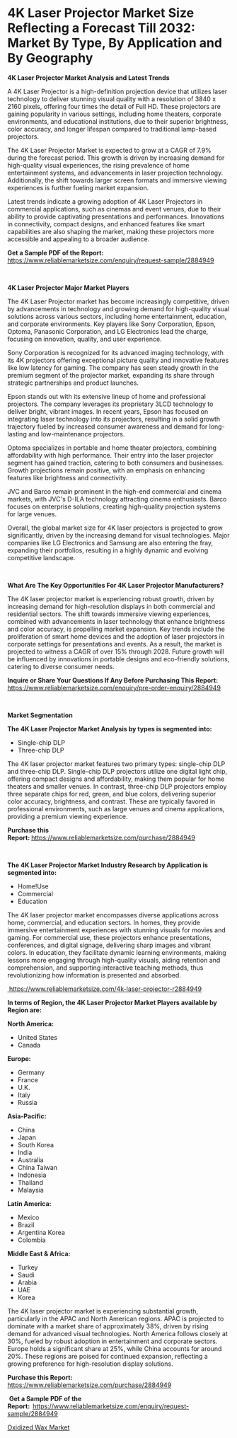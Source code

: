 <p><h1>4K Laser Projector Market Size Reflecting a Forecast Till 2032: Market By Type, By Application and By Geography</h1></p><p><strong>4K Laser Projector Market Analysis and Latest Trends</strong></p>
<p><p>A 4K Laser Projector is a high-definition projection device that utilizes laser technology to deliver stunning visual quality with a resolution of 3840 x 2160 pixels, offering four times the detail of Full HD. These projectors are gaining popularity in various settings, including home theaters, corporate environments, and educational institutions, due to their superior brightness, color accuracy, and longer lifespan compared to traditional lamp-based projectors.</p><p>The 4K Laser Projector Market is expected to grow at a CAGR of 7.9% during the forecast period. This growth is driven by increasing demand for high-quality visual experiences, the rising prevalence of home entertainment systems, and advancements in laser projection technology. Additionally, the shift towards larger screen formats and immersive viewing experiences is further fueling market expansion. </p><p>Latest trends indicate a growing adoption of 4K Laser Projectors in commercial applications, such as cinemas and event venues, due to their ability to provide captivating presentations and performances. Innovations in connectivity, compact designs, and enhanced features like smart capabilities are also shaping the market, making these projectors more accessible and appealing to a broader audience.</p></p>
<p><strong>Get a Sample PDF of the Report:&nbsp;</strong> <a href="https://www.reliablemarketsize.com/enquiry/request-sample/2884949?utm_campaign=2749&utm_medium=2&utm_source=Github&utm_content=ia&utm_term=13032025&utm_id=4k-laser-projector">https://www.reliablemarketsize.com/enquiry/request-sample/2884949</a></p>
<p>&nbsp;</p>
<p><strong>4K Laser Projector Major Market Players</strong></p>
<p><p>The 4K Laser Projector market has become increasingly competitive, driven by advancements in technology and growing demand for high-quality visual solutions across various sectors, including home entertainment, education, and corporate environments. Key players like Sony Corporation, Epson, Optoma, Panasonic Corporation, and LG Electronics lead the charge, focusing on innovation, quality, and user experience.</p><p>Sony Corporation is recognized for its advanced imaging technology, with its 4K projectors offering exceptional picture quality and innovative features like low latency for gaming. The company has seen steady growth in the premium segment of the projector market, expanding its share through strategic partnerships and product launches.</p><p>Epson stands out with its extensive lineup of home and professional projectors. The company leverages its proprietary 3LCD technology to deliver bright, vibrant images. In recent years, Epson has focused on integrating laser technology into its projectors, resulting in a solid growth trajectory fueled by increased consumer awareness and demand for long-lasting and low-maintenance projectors.</p><p>Optoma specializes in portable and home theater projectors, combining affordability with high performance. Their entry into the laser projector segment has gained traction, catering to both consumers and businesses. Growth projections remain positive, with an emphasis on enhancing features like brightness and connectivity.</p><p>JVC and Barco remain prominent in the high-end commercial and cinema markets, with JVC's D-ILA technology attracting cinema enthusiasts. Barco focuses on enterprise solutions, creating high-quality projection systems for large venues.</p><p>Overall, the global market size for 4K laser projectors is projected to grow significantly, driven by the increasing demand for visual technologies. Major companies like LG Electronics and Samsung are also entering the fray, expanding their portfolios, resulting in a highly dynamic and evolving competitive landscape.</p></p>
<p>&nbsp;</p>
<p><strong>What Are The Key Opportunities For 4K Laser Projector Manufacturers?</strong></p>
<p><p>The 4K laser projector market is experiencing robust growth, driven by increasing demand for high-resolution displays in both commercial and residential sectors. The shift towards immersive viewing experiences, combined with advancements in laser technology that enhance brightness and color accuracy, is propelling market expansion. Key trends include the proliferation of smart home devices and the adoption of laser projectors in corporate settings for presentations and events. As a result, the market is projected to witness a CAGR of over 15% through 2028. Future growth will be influenced by innovations in portable designs and eco-friendly solutions, catering to diverse consumer needs.</p></p>
<p><strong>Inquire or Share Your Questions If Any Before Purchasing This Report:</strong> <a href="https://www.reliablemarketsize.com/enquiry/pre-order-enquiry/2884949?utm_campaign=2749&utm_medium=2&utm_source=Github&utm_content=ia&utm_term=13032025&utm_id=4k-laser-projector">https://www.reliablemarketsize.com/enquiry/pre-order-enquiry/2884949</a></p>
<p>&nbsp;</p>
<p><strong>Market Segmentation</strong></p>
<p><strong>The 4K Laser Projector Market Analysis by types is segmented into:</strong></p>
<p><ul><li>Single-chip DLP</li><li>Three-chip DLP</li></ul></p>
<p><p>The 4K laser projector market features two primary types: single-chip DLP and three-chip DLP. Single-chip DLP projectors utilize one digital light chip, offering compact designs and affordability, making them popular for home theaters and smaller venues. In contrast, three-chip DLP projectors employ three separate chips for red, green, and blue colors, delivering superior color accuracy, brightness, and contrast. These are typically favored in professional environments, such as large venues and cinema applications, providing a premium viewing experience.</p></p>
<p><strong>Purchase this Report:&nbsp;</strong><a href="https://www.reliablemarketsize.com/purchase/2884949?utm_campaign=2749&utm_medium=2&utm_source=Github&utm_content=ia&utm_term=13032025&utm_id=4k-laser-projector">https://www.reliablemarketsize.com/purchase/2884949</a></p>
<p>&nbsp;</p>
<p><strong>The 4K Laser Projector Market Industry Research by Application is segmented into:</strong></p>
<p><ul><li>Home!Use</li><li>Commercial</li><li>Education</li></ul></p>
<p><p>The 4K laser projector market encompasses diverse applications across home, commercial, and education sectors. In homes, they provide immersive entertainment experiences with stunning visuals for movies and gaming. For commercial use, these projectors enhance presentations, conferences, and digital signage, delivering sharp images and vibrant colors. In education, they facilitate dynamic learning environments, making lessons more engaging through high-quality visuals, aiding retention and comprehension, and supporting interactive teaching methods, thus revolutionizing how information is presented and absorbed.</p></p>
<p><a href="https://www.reliablemarketsize.com/4k-laser-projector-r2884949?utm_campaign=2749&utm_medium=2&utm_source=Github&utm_content=ia&utm_term=13032025&utm_id=4k-laser-projector">&nbsp;https://www.reliablemarketsize.com/4k-laser-projector-r2884949</a></p>
<p><strong>In terms of Region, the 4K Laser Projector Market Players available by Region are:</strong></p>
<p>
    <p> <strong> North America: </strong>
        <ul>
            <li>United States</li>
            <li>Canada</li>
        </ul>
        </p> 
    <p> <strong> Europe: </strong>
        <ul>
            <li>Germany</li>
            <li>France</li>
            <li>U.K.</li>
            <li>Italy</li>
            <li>Russia</li>
        </ul>
        </p> 
    <p> <strong> Asia-Pacific: </strong>
        <ul>
            <li>China</li>
            <li>Japan</li>
            <li>South Korea</li>
            <li>India</li>
            <li>Australia</li>
            <li>China Taiwan</li>
            <li>Indonesia</li>
            <li>Thailand</li>
            <li>Malaysia</li>
        </ul>
        </p> 
    <p> <strong> Latin America: </strong>
        <ul>
            <li>Mexico</li>
            <li>Brazil</li>
            <li>Argentina Korea</li>
            <li>Colombia</li>
        </ul>
        </p> 
    <p> <strong> Middle East & Africa: </strong>
        <ul>
            <li>Turkey</li>
            <li>Saudi</li>
            <li>Arabia</li>
            <li>UAE</li>
            <li>Korea</li>
        </ul>
    </p>
    </p>
<p><p>The 4K laser projector market is experiencing substantial growth, particularly in the APAC and North American regions. APAC is projected to dominate with a market share of approximately 38%, driven by rising demand for advanced visual technologies. North America follows closely at 30%, fueled by robust adoption in entertainment and corporate sectors. Europe holds a significant share at 25%, while China accounts for around 20%. These regions are poised for continued expansion, reflecting a growing preference for high-resolution display solutions.</p></p>
<p><strong>Purchase this Report: </strong><a href="https://www.reliablemarketsize.com/purchase/2884949?utm_campaign=2749&utm_medium=2&utm_source=Github&utm_content=ia&utm_term=13032025&utm_id=4k-laser-projector">https://www.reliablemarketsize.com/purchase/2884949</a></p>
<p>&nbsp;<strong>Get a Sample PDF of the Report:&nbsp;&nbsp;</strong><a href="https://www.reliablemarketsize.com/enquiry/request-sample/2884949?utm_campaign=2749&utm_medium=2&utm_source=Github&utm_content=ia&utm_term=13032025&utm_id=4k-laser-projector">https://www.reliablemarketsize.com/enquiry/request-sample/2884949</a></p>
<p><strong></strong></p>
<p><p><a href="https://github.com/yankimber90yankim/Market-Research-Report-List-1/blob/main/oxidized-wax-market.md?utm_campaign=2749&utm_medium=2&utm_source=Github&utm_content=ia&utm_term=13032025&utm_id=4k-laser-projector">Oxidized Wax Market</a></p></p>